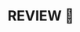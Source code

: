 ---
title: "REVIEW 🔖"
description: "Summarizing I've watched"
slug: "review"
image: "feature.jpeg"
style:
    background: "#933263"
    color: white
---